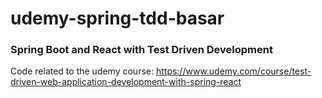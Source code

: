 # udemy-spring-tdd-basar
 
 ### Spring Boot and React with Test Driven Development
 
Code related to the udemy course: https://www.udemy.com/course/test-driven-web-application-development-with-spring-react
